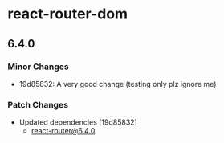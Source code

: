 # react-router-dom

## 6.4.0

### Minor Changes

- 19d85832: A very good change (testing only plz ignore me)

### Patch Changes

- Updated dependencies [19d85832]
  - react-router@6.4.0
